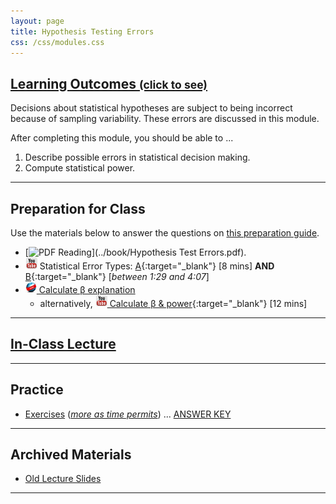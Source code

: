```yaml
---
layout: page
title: Hypothesis Testing Errors
css: /css/modules.css
---
```


<div class="panel-group-ILOs">
  <div class="panel panel-default">
    <div class="panel-heading">
      <h2 class="panel-title">
        <a data-toggle="collapse" href="#ILOs">Learning Outcomes <small>(click to see)</small></a>
      </h2>
    </div>
    <div id="ILOs" class="panel-collapse collapse">
      <div class="panel-body">
Decisions about statistical hypotheses are subject to being incorrect because of sampling variability. These errors are discussed in this module.

<p>After completing this module, you should be able to ...</p>

<ol>
  <li>Describe possible errors in statistical decision making.</li>
  <li>Compute statistical power.</li>
</ol>
      </div>
    </div>
  </div>
</div>

----

## Preparation for Class

Use the materials below to answer the questions on [this preparation guide](Prep/HypTestingErrs).

* [![PDF](../img/pdf.png) Reading](../book/Hypothesis Test Errors.pdf).
* ![YouTube Link](../img/youtube.png) Statistical Error Types: [A](https://www.youtube.com/watch?v=7mE-K_w1v90){:target="_blank"} [8 mins] **AND** [B](https://www.youtube.com/watch?v=OWn3Ko1WYTA){:target="_blank"} [*between 1:29 and 4:07*]
* [![Web](../img/web.png) Calculate &beta; explanation](Explanations/Calc_Beta)
    * alternatively, [![YouTube Link](../img/youtube.png) Calculate &beta; &amp; power](https://www.youtube.com/watch?v=BJZpx7Mdde4){:target="_blank"} [12 mins]

----

## [In-Class Lecture](PPT/HypTestingErrs_PPT-Lecture.pptx)

----

## Practice

* [Exercises](CE/HypTestingErrs_CE) (*[more as time permits](CE/HypTestingErrs_CE2)*) ... [ANSWER KEY](CE/KEY_HypTestingErrs_CE)

----

## Archived Materials

* [Old Lecture Slides](PPT/HypTesting_PPT_old.pptx)

----
